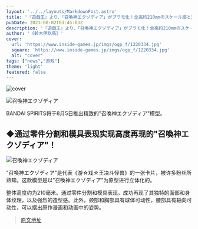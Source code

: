 ```yaml
---
layout: '../../layouts/MarkdownPost.astro'
title: '『遊戯王』より、「召喚神エクゾディア」がプラモ化！全高約210mmのスケール感と迫力の造形は必見'
pubDate: 2023-08-02T03:45:03Z
description: '『遊戯王』より、「召喚神エクゾディア」がプラモ化！全高約210mmのスケール感と迫力の造形は必見'
author: '《鈴木伊玖馬》'
cover:
  url: 'https://www.inside-games.jp/imgs/ogp_f/1220334.jpg'
  square: 'https://www.inside-games.jp/imgs/ogp_f/1220334.jpg'
  alt: "cover"
tags: ["news","游戏"]
theme: 'light'
featured: false
---
```


![cover](https://www.inside-games.jp/imgs/ogp_f/1220334.jpg)

![召喚神エクゾディア](https://www.inside-games.jp/imgs/zoom/1220325.png)

BANDAI SPIRITS将于8月5日推出精致的"召喚神エクゾディア"模型。

## ◆通过零件分割和模具表现实现高度再现的"召喚神エクゾディア"！

![召喚神エクゾディア](https://www.inside-games.jp/imgs/zoom/1220326.png)

"召喚神エクゾディア"是代表《游☆戏☆王决斗怪兽》的一张卡片，被许多粉丝所熟知。这款模型是以"召喚神エクゾディア"为原型进行立体化的。

整体高度约为210毫米。通过零件分割和模具表现，成功再现了其独特的面部和身体纹理，以及强烈的造型感。此外，颈部和胸部具有球体可动性，腰部具有轴向可动性，可以摆出原作漫画和动画中的姿势。

>[原文地址](https://www.inside-games.jp/article/2023/08/02/147588.html)  